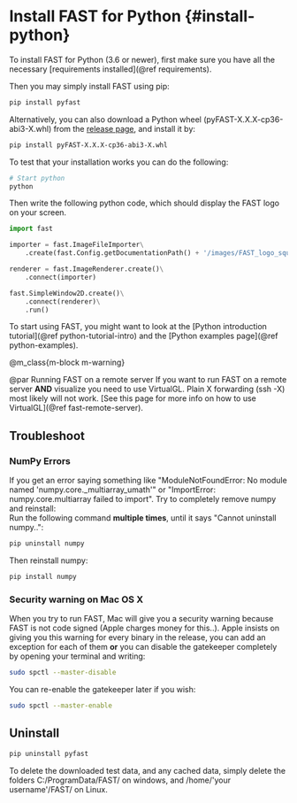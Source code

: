 Install FAST for Python {#install-python}
===========================

To install FAST for Python (3.6 or newer), first make sure you have all the necessary [requirements installed](@ref requirements).

Then you may simply install FAST using pip:

```bash
pip install pyfast
```

Alternatively, you can also download a Python wheel (pyFAST-X.X.X-cp36-abi3-X.whl) from the [release page](https://github.com/smistad/FAST/releases), and install it by:

```bash
pip install pyFAST-X.X.X-cp36-abi3-X.whl
```

To test that your installation works you can do the following:

```bash
# Start python
python
```

Then write the following python code, which should display the FAST logo on your screen.

```py
import fast

importer = fast.ImageFileImporter\
    .create(fast.Config.getDocumentationPath() + '/images/FAST_logo_square.png')

renderer = fast.ImageRenderer.create()\
    .connect(importer)

fast.SimpleWindow2D.create()\
    .connect(renderer)\
    .run()
```

To start using FAST, you might want to look at the [Python introduction tutorial](@ref python-tutorial-intro)
and the [Python examples page](@ref python-examples).

@m_class{m-block m-warning}

@par Running FAST on a remote server
    If you want to run FAST on a remote server <b>AND</b> visualize you need to use VirtualGL.
    Plain X forwarding (ssh -X) most likely will not work.
    [See this page for more info on how to use VirtualGL](@ref fast-remote-server).

Troubleshoot
-------------------

### NumPy Errors
If you get an error saying something like "ModuleNotFoundError: No module named 'numpy.core._multiarray_umath'" or "ImportError: numpy.core.multiarray failed to import". Try to completely remove numpy and reinstall:  
Run the following command **multiple times**, until it says "Cannot uninstall numpy..":

```bash
pip uninstall numpy
```

Then reinstall numpy:

```bash
pip install numpy
```

### Security warning on Mac OS X
When you try to run FAST, Mac will give you a security warning because FAST is not code signed (Apple charges money for this..).
Apple insists on giving you this warning for every binary in the release, you can add an exception for each of them
**or** you can disable the gatekeeper completely by opening your terminal and writing:

```bash
sudo spctl --master-disable
```

You can re-enable the gatekeeper later if you wish:

```bash
sudo spctl --master-enable
```

Uninstall
-------------------

```bash
pip uninstall pyfast
```

To delete the downloaded test data, and any cached data, simply delete the folders C:/ProgramData/FAST/ on windows, and /home/'your username'/FAST/ on Linux.